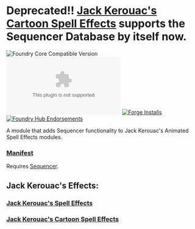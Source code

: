 # Deprecated!! [Jack Kerouac's Cartoon Spell Effects](https://github.com/jackkerouac/animated-spell-effects-cartoon) supports the Sequencer Database by itself now.

![Foundry Core Compatible Version](https://img.shields.io/endpoint?url=https%3A%2F%2Ffoundryshields.com%2Fversion%3Fstyle%3Dflat%26url%3Dhttps%3A%2F%2Fraw.githubusercontent.com%2FMrVauxs%2FSequencer-JKAE-Database%2Fmaster%2Fmodule.json) ![Latest Release Download Count](https://img.shields.io/github/downloads/MrVauxs/Sequencer-JKAE-Database/latest/module.zip) [![Forge Installs](https://img.shields.io/badge/dynamic/json?label=Forge%20Installs&query=package.installs&suffix=%25&url=https%3A%2F%2Fforge-vtt.com%2Fapi%2Fbazaar%2Fpackage%sequencer-jkase-database&colorB=4aa94a)](https://forge-vtt.com/bazaar#package=sequencer-jkase-database) [![Foundry Hub Endorsements](https://img.shields.io/endpoint?logoColor=white&url=https%3A%2F%2Fwww.foundryvtt-hub.com%2Fwp-json%2Fhubapi%2Fv1%2Fpackage%2Fsequencer-jkase-database%2Fshield%2Fendorsements)](https://www.foundryvtt-hub.com/package/sequencer-jkase-database/)

A module that adds Sequencer functionality to Jack Kerouac's Animated Spell Effects modules.
### [Manifest](https://github.com/MrVauxs/Sequencer-JKAE-Database/releases/latest/download/module.json)
Requires [Sequencer](https://github.com/fantasycalendar/FoundryVTT-Sequencer).

## Jack Kerouac's Effects:
### [Jack Kerouac's Spell Effects](https://github.com/jackkerouac/animated-spell-effects)
### [Jack Kerouac's Cartoon Spell Effects](https://github.com/jackkerouac/animated-spell-effects-cartoon)
